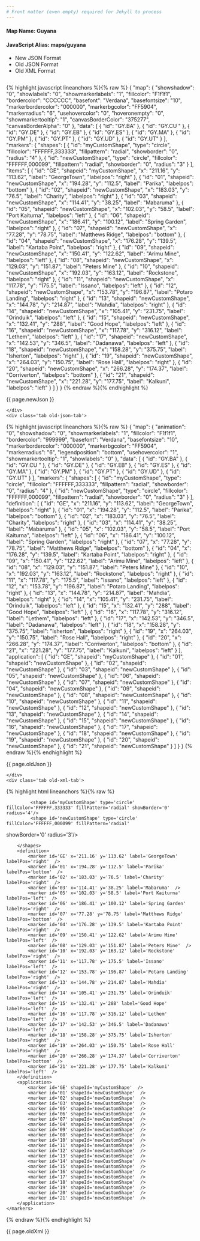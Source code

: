 ```yaml
---
# Front matter (even empty) required for Jekyll to process
---
```


#### Map Name: Guyana

#### JavaScript Alias: maps/guyana


<ul class='code-tabs'>
    <li class='active'>
        <a data-toggle='new-json'>New JSON Format</a>
    </li>
    <li>
        <a data-toggle='old-json'>Old JSON Format</a>
    </li>
    <li>
        <a data-toggle='old-xml'>Old XML Format</a>
    </li>
</ul>
<div class='tab-content'>
    <pre class='plain-code'></pre>
    <div class='tab new-json-tab active'>
{% highlight javascript lineanchors %}{% raw %}
{
    "map": {
        "showshadow": "0",
        "showlabels": "0",
        "showmarkerlabels": "1",
        "fillcolor": "F1f1f1",
        "bordercolor": "CCCCCC",
        "basefont": "Verdana",
        "basefontsize": "10",
        "markerbordercolor": "000000",
        "markerbgcolor": "FF5904",
        "markerradius": "6",
        "usehovercolor": "0",
        "hoveronempty": "0",
        "showmarkertooltip": "1",
        "canvasBorderColor": "375277",
        "canvasBorderAlpha": "0"
    },
    "data": [
        {
            "id": "GY.BA"
        },
        {
            "id": "GY.CU "
        },
        {
            "id": "GY.DE"
        },
        {
            "id": "GY.EB"
        },
        {
            "id": "GY.ES"
        },
        {
            "id": "GY.MA"
        },
        {
            "id": "GY.PM"
        },
        {
            "id": "GY.PT"
        },
        {
            "id": "GY.UD"
        },
        {
            "id": "GY.UT"
        }
    ],
    "markers": {
        "shapes": [
            {
                "id": "myCustomShape",
                "type": "circle",
                "fillcolor": "FFFFFF,333333",
                "fillpattern": "radial",
                "showborder": "0",
                "radius": "4"
            },
            {
                "id": "newCustomShape",
                "type": "circle",
                "fillcolor": "FFFFFF,000099",
                "fillpattern": "radial",
                "showborder": "0",
                "radius": "3"
            }
        ],
        "items": [
            {
                "id": "GE",
                "shapeid": "myCustomShape",
                "x": "211.16",
                "y": "113.62",
                "label": "GeorgeTown",
                "labelpos": "right"
            },
            {
                "id": "01",
                "shapeid": "newCustomShape",
                "x": "194.28",
                "y": "112.5",
                "label": "Parika",
                "labelpos": "bottom"
            },
            {
                "id": "02",
                "shapeid": "newCustomShape",
                "x": "183.03",
                "y": "76.5",
                "label": "Charity",
                "labelpos": "right"
            },
            {
                "id": "03",
                "shapeid": "newCustomShape",
                "x": "114.41",
                "y": "38.25",
                "label": "Mabaruma"
            },
            {
                "id": "05",
                "shapeid": "newCustomShape",
                "x": "102.03",
                "y": "58.5",
                "label": "Port Kaiturna",
                "labelpos": "left"
            },
            {
                "id": "06",
                "shapeid": "newCustomShape",
                "x": "186.41",
                "y": "100.12",
                "label": "Spring Garden",
                "labelpos": "right"
            },
            {
                "id": "07",
                "shapeid": "newCustomShape",
                "x": "77.28",
                "y": "78.75",
                "label": "Matthews Ridge",
                "labelpos": "bottom"
            },
            {
                "id": "04",
                "shapeid": "newCustomShape",
                "x": "176.28",
                "y": "139.5",
                "label": "Kartaba Point",
                "labelpos": "right"
            },
            {
                "id": "09",
                "shapeid": "newCustomShape",
                "x": "150.41",
                "y": "122.62",
                "label": "Arimu Mine",
                "labelpos": "left"
            },
            {
                "id": "08",
                "shapeid": "newCustomShape",
                "x": "129.03",
                "y": "151.87",
                "label": "Peters Mine"
            },
            {
                "id": "10",
                "shapeid": "newCustomShape",
                "x": "192.03",
                "y": "163.12",
                "label": "Rockstone",
                "labelpos": "right"
            },
            {
                "id": "11",
                "shapeid": "newCustomShape",
                "x": "117.78",
                "y": "175.5",
                "label": "Issano",
                "labelpos": "left"
            },
            {
                "id": "12",
                "shapeid": "newCustomShape",
                "x": "153.78",
                "y": "196.87",
                "label": "Potaro Landing",
                "labelpos": "right"
            },
            {
                "id": "13",
                "shapeid": "newCustomShape",
                "x": "144.78",
                "y": "214.87",
                "label": "Mahdia",
                "labelpos": "right"
            },
            {
                "id": "14",
                "shapeid": "newCustomShape",
                "x": "105.41",
                "y": "231.75",
                "label": "Orinduik",
                "labelpos": "left"
            },
            {
                "id": "15",
                "shapeid": "newCustomShape",
                "x": "132.41",
                "y": "288",
                "label": "Good Hope",
                "labelpos": "left"
            },
            {
                "id": "16",
                "shapeid": "newCustomShape",
                "x": "117.78",
                "y": "316.12",
                "label": "Lethem",
                "labelpos": "left"
            },
            {
                "id": "17",
                "shapeid": "newCustomShape",
                "x": "142.53",
                "y": "346.5",
                "label": "Dadanawa",
                "labelpos": "left"
            },
            {
                "id": "18",
                "shapeid": "newCustomShape",
                "x": "158.28",
                "y": "375.75",
                "label": "Isherton",
                "labelpos": "right"
            },
            {
                "id": "19",
                "shapeid": "newCustomShape",
                "x": "264.03",
                "y": "150.75",
                "label": "Rose Hall",
                "labelpos": "right"
            },
            {
                "id": "20",
                "shapeid": "newCustomShape",
                "x": "266.28",
                "y": "174.37",
                "label": "Corriverton",
                "labelpos": "bottom"
            },
            {
                "id": "21",
                "shapeid": "newCustomShape",
                "x": "221.28",
                "y": "177.75",
                "label": "Kalkuni",
                "labelpos": "left"
            }
        ]
    }
}
{% endraw %}{% endhighlight %}


<p class='text-success'>{{ page.newJson }}</p>

    </div>
    <div class='tab old-json-tab'>
{% highlight javascript lineanchors %}{% raw %}
{
    "map": {
        "animation": "0",
        "showshadow": "0",
        "showmarkerlabels": "1",
        "fillcolor": "F1f1f1",
        "bordercolor": "999999",
        "basefont": "Verdana",
        "basefontsize": "10",
        "markerbordercolor": "000000",
        "markerbgcolor": "FF5904",
        "markerradius": "6",
        "legendposition": "bottom",
        "usehovercolor": "1",
        "showmarkertooltip": "1",
        "showlabels": "0"
    },
    "data": [
        {
            "id": "GY.BA"
        },
        {
            "id": "GY.CU "
        },
        {
            "id": "GY.DE"
        },
        {
            "id": "GY.EB"
        },
        {
            "id": "GY.ES"
        },
        {
            "id": "GY.MA"
        },
        {
            "id": "GY.PM"
        },
        {
            "id": "GY.PT"
        },
        {
            "id": "GY.UD"
        },
        {
            "id": "GY.UT"
        }
    ],
    "markers": {
        "shapes": [
            {
                "id": "myCustomShape",
                "type": "circle",
                "fillcolor": "FFFFFF,333333",
                "fillpattern": "radial",
                "showborder": "0",
                "radius": "4"
            },
            {
                "id": "newCustomShape",
                "type": "circle",
                "fillcolor": "FFFFFF,000099",
                "fillpattern": "radial",
                "showborder": "0",
                "radius": "3"
            }
        ],
        "definition": [
            {
                "id": "GE",
                "x": "211.16",
                "y": "113.62",
                "label": "GeorgeTown",
                "labelpos": "right"
            },
            {
                "id": "01",
                "x": "194.28",
                "y": "112.5",
                "label": "Parika",
                "labelpos": "bottom"
            },
            {
                "id": "02",
                "x": "183.03",
                "y": "76.5",
                "label": "Charity",
                "labelpos": "right"
            },
            {
                "id": "03",
                "x": "114.41",
                "y": "38.25",
                "label": "Mabaruma"
            },
            {
                "id": "05",
                "x": "102.03",
                "y": "58.5",
                "label": "Port Kaiturna",
                "labelpos": "left"
            },
            {
                "id": "06",
                "x": "186.41",
                "y": "100.12",
                "label": "Spring Garden",
                "labelpos": "right"
            },
            {
                "id": "07",
                "x": "77.28",
                "y": "78.75",
                "label": "Matthews Ridge",
                "labelpos": "bottom"
            },
            {
                "id": "04",
                "x": "176.28",
                "y": "139.5",
                "label": "Kartaba Point",
                "labelpos": "right"
            },
            {
                "id": "09",
                "x": "150.41",
                "y": "122.62",
                "label": "Arimu Mine",
                "labelpos": "left"
            },
            {
                "id": "08",
                "x": "129.03",
                "y": "151.87",
                "label": "Peters Mine"
            },
            {
                "id": "10",
                "x": "192.03",
                "y": "163.12",
                "label": "Rockstone",
                "labelpos": "right"
            },
            {
                "id": "11",
                "x": "117.78",
                "y": "175.5",
                "label": "Issano",
                "labelpos": "left"
            },
            {
                "id": "12",
                "x": "153.78",
                "y": "196.87",
                "label": "Potaro Landing",
                "labelpos": "right"
            },
            {
                "id": "13",
                "x": "144.78",
                "y": "214.87",
                "label": "Mahdia",
                "labelpos": "right"
            },
            {
                "id": "14",
                "x": "105.41",
                "y": "231.75",
                "label": "Orinduik",
                "labelpos": "left"
            },
            {
                "id": "15",
                "x": "132.41",
                "y": "288",
                "label": "Good Hope",
                "labelpos": "left"
            },
            {
                "id": "16",
                "x": "117.78",
                "y": "316.12",
                "label": "Lethem",
                "labelpos": "left"
            },
            {
                "id": "17",
                "x": "142.53",
                "y": "346.5",
                "label": "Dadanawa",
                "labelpos": "left"
            },
            {
                "id": "18",
                "x": "158.28",
                "y": "375.75",
                "label": "Isherton",
                "labelpos": "right"
            },
            {
                "id": "19",
                "x": "264.03",
                "y": "150.75",
                "label": "Rose Hall",
                "labelpos": "right"
            },
            {
                "id": "20",
                "x": "266.28",
                "y": "174.37",
                "label": "Corriverton",
                "labelpos": "bottom"
            },
            {
                "id": "21",
                "x": "221.28",
                "y": "177.75",
                "label": "Kalkuni",
                "labelpos": "left"
            }
        ],
        "application": [
            {
                "id": "GE",
                "shapeid": "myCustomShape"
            },
            {
                "id": "01",
                "shapeid": "newCustomShape"
            },
            {
                "id": "02",
                "shapeid": "newCustomShape"
            },
            {
                "id": "03",
                "shapeid": "newCustomShape"
            },
            {
                "id": "05",
                "shapeid": "newCustomShape"
            },
            {
                "id": "06",
                "shapeid": "newCustomShape"
            },
            {
                "id": "07",
                "shapeid": "newCustomShape"
            },
            {
                "id": "04",
                "shapeid": "newCustomShape"
            },
            {
                "id": "09",
                "shapeid": "newCustomShape"
            },
            {
                "id": "08",
                "shapeid": "newCustomShape"
            },
            {
                "id": "10",
                "shapeid": "newCustomShape"
            },
            {
                "id": "11",
                "shapeid": "newCustomShape"
            },
            {
                "id": "12",
                "shapeid": "newCustomShape"
            },
            {
                "id": "13",
                "shapeid": "newCustomShape"
            },
            {
                "id": "14",
                "shapeid": "newCustomShape"
            },
            {
                "id": "15",
                "shapeid": "newCustomShape"
            },
            {
                "id": "16",
                "shapeid": "newCustomShape"
            },
            {
                "id": "17",
                "shapeid": "newCustomShape"
            },
            {
                "id": "18",
                "shapeid": "newCustomShape"
            },
            {
                "id": "19",
                "shapeid": "newCustomShape"
            },
            {
                "id": "20",
                "shapeid": "newCustomShape"
            },
            {
                "id": "21",
                "shapeid": "newCustomShape"
            }
        ]
    }
}
{% endraw %}{% endhighlight %}


<p class='text-success'>{{ page.oldJson }}</p>

    </div>
    <div class='tab old-xml-tab'>
{% highlight html lineanchors %}{% raw %}
<map animation='0' showShadow='0' showMarkerLabels='1' fillColor='F1f1f1' borderColor='999999' baseFont='Verdana' baseFontSize='10' markerBorderColor='000000' markerBgColor='FF5904' markerRadius='6' legendPosition='bottom' useHoverColor='1' showMarkerToolTip='1' showLabels='0'  >
	<data>
		<entity id='GY.BA'  />
		<entity id='GY.CU	'  />
		<entity id='GY.DE'  />
		<entity id='GY.EB'  />
		<entity id='GY.ES'  />
		<entity id='GY.MA'  />
		<entity id='GY.PM'  />
		<entity id='GY.PT'  />
		<entity id='GY.UD'  />
		<entity id='GY.UT'  />
	</data>
	<markers>
	 <shapes>

		     <shape id='myCustomShape' type='circle' fillColor='FFFFFF,333333' fillPattern='radial' showBorder='0' radius='4'/>
			 <shape id='newCustomShape' type='circle' fillColor='FFFFFF,000099' fillPattern='radial'
showBorder='0' radius='3'/>

        </shapes>
		<definition>
			<marker id='GE' x='211.16' y='113.62' label='GeorgeTown' labelPos='right'  />
			<marker id='01' x='194.28' y='112.5' label='Parika' labelPos='bottom'  />
			<marker id='02' x='183.03' y='76.5' label='Charity' labelPos='right'  />
			<marker id='03' x='114.41' y='38.25' label='Mabaruma'  />
			<marker id='05' x='102.03' y='58.5' label='Port Kaiturna' labelPos='left'  />
			<marker id='06' x='186.41' y='100.12' label='Spring Garden' labelPos='right'  />
			<marker id='07' x='77.28' y='78.75' label='Matthews Ridge' labelPos='bottom'  />
			<marker id='04' x='176.28' y='139.5' label='Kartaba Point' labelPos='right'  />
			<marker id='09' x='150.41' y='122.62' label='Arimu Mine' labelPos='left'  />
			<marker id='08' x='129.03' y='151.87' label='Peters Mine'  />
			<marker id='10' x='192.03' y='163.12' label='Rockstone' labelPos='right'  />
			<marker id='11' x='117.78' y='175.5' label='Issano' labelPos='left'  />
			<marker id='12' x='153.78' y='196.87' label='Potaro Landing' labelPos='right'  />
			<marker id='13' x='144.78' y='214.87' label='Mahdia' labelPos='right'  />
			<marker id='14' x='105.41' y='231.75' label='Orinduik' labelPos='left'  />
			<marker id='15' x='132.41' y='288' label='Good Hope' labelPos='left'  />
			<marker id='16' x='117.78' y='316.12' label='Lethem' labelPos='left'  />
			<marker id='17' x='142.53' y='346.5' label='Dadanawa' labelPos='left'  />
			<marker id='18' x='158.28' y='375.75' label='Isherton' labelPos='right'  />
			<marker id='19' x='264.03' y='150.75' label='Rose Hall' labelPos='right'  />
			<marker id='20' x='266.28' y='174.37' label='Corriverton' labelPos='bottom'  />
			<marker id='21' x='221.28' y='177.75' label='Kalkuni' labelPos='left'  />
		</definition>
		<application>
			<marker id='GE' shapeId='myCustomShape'  />
			<marker id='01' shapeId='newCustomShape'  />
			<marker id='02' shapeId='newCustomShape'  />
			<marker id='03' shapeId='newCustomShape'  />
			<marker id='05' shapeId='newCustomShape'  />
			<marker id='06' shapeId='newCustomShape'  />
			<marker id='07' shapeId='newCustomShape'  />
			<marker id='04' shapeId='newCustomShape'  />
			<marker id='09' shapeId='newCustomShape'  />
			<marker id='08' shapeId='newCustomShape'  />
			<marker id='10' shapeId='newCustomShape'  />
			<marker id='11' shapeId='newCustomShape'  />
			<marker id='12' shapeId='newCustomShape'  />
			<marker id='13' shapeId='newCustomShape'  />
			<marker id='14' shapeId='newCustomShape'  />
			<marker id='15' shapeId='newCustomShape'  />
			<marker id='16' shapeId='newCustomShape'  />
			<marker id='17' shapeId='newCustomShape'  />
			<marker id='18' shapeId='newCustomShape'  />
			<marker id='19' shapeId='newCustomShape'  />
			<marker id='20' shapeId='newCustomShape'  />
			<marker id='21' shapeId='newCustomShape'  />
		</application>
	</markers>
</map>
{% endraw %}{% endhighlight %}

<p class='text-success'>{{ page.oldXml }}</p>

</div>
</div>
